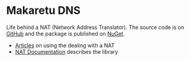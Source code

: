 # Makaretu DNS

Life behind a NAT (Network Address Translator). 
The source code is on [GitHub](https://github.com/richardschneider/net-nat) and the 
package is published on [NuGet](https://www.nuget.org/packages/Makaretu.Nat).

- [Articles](articles/intro.md) on using the dealing with a NAT
- [NAT Documentation](api/Makaretu.Nat.yml) describes the library

